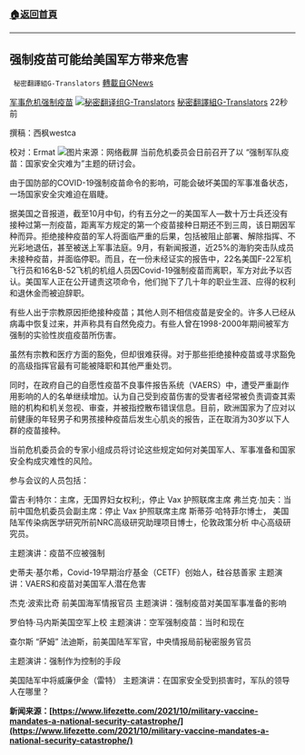 ###  [:house:返回首頁](https://github.com/ourhimalayas/txt)
---


## 强制疫苗可能给美国军方带来危害
` 秘密翻譯組G-Translators` [轉載自GNews](https://gnews.org/zh-hans/1613379/)

[军事危机](https://gnews.org/zh-hans/tag/%e5%86%9b%e4%ba%8b%e5%8d%b1%e6%9c%ba/)[强制疫苗](https://gnews.org/zh-hans/tag/%e5%bc%ba%e5%88%b6%e7%96%ab%e8%8b%97/)
[![秘密翻译组G-Translators](https://assets.gnews.org/wp-content/uploads/ultimatemember/72/profile_photo-190x190.png?1635001708)](https://gnews.org/zh-hans/author/mimifanyizu/)
[秘密翻譯組G-Translators](https://gnews.org/zh-hans/author/mimifanyizu/) 22秒前

撰稿：西枫westca

校对：Ermat
![](https://assets.gnews.org/wp-content/uploads/2021/10/unnamed-13.jpg)图片来源：网络截屏
当前危机委员会日前召开了以 “强制军队疫苗：国家安全灾难为”主题的研讨会。

由于国防部的COVID-19强制疫苗命令的影响，可能会破坏美国的军事准备状态，一场国家安全灾难迫在眉睫。

据美国之音报道，截至10月中旬，约有五分之一的美国军人—数十万士兵还没有接种过第一剂疫苗，距离军方规定的第一个疫苗接种日期还不到三周，该日期因军种而异。拒绝接种疫苗的军人将面临严重的后果，包括被阻止部署、解除指挥、不光彩地退伍，甚至被送上军事法庭。9月，有新闻报道，近25%的海豹突击队成员未接种疫苗，并面临停职。而且，在一份未经证实的报告中，22名美国F-22军机飞行员和16名B-52飞机的机组人员因Covid-19强制疫苗而离职，军方对此予以否认。美国军人正在公开谴责这项命令，他们抛下了几十年的职业生涯、应得的权利和退休金而被迫辞职。

有些人出于宗教原因拒绝接种疫苗；其他人则不相信疫苗是安全的。许多人已经从病毒中恢复过来，并声称具有自然免疫力。有些人曾在1998-2000年期间被军方强制的实验性炭疽疫苗所伤害。

虽然有宗教和医疗方面的豁免，但却很难获得。对于那些拒绝接种疫苗或寻求豁免的高级指挥官最有可能被降职和其他严重处罚。

同时，在政府自己的自愿性疫苗不良事件报告系统（VAERS）中，遭受严重副作用影响的人的名单继续增加。认为自己受到疫苗伤害的受害者经常被负责调查其索赔的机构和机关忽视、审查，并被指控散布错误信息。目前，欧洲国家为了应对以前健康的年轻男子和男孩接种疫苗后发生心肌炎的报告，正在取消为30岁以下人群的疫苗接种。

当前危机委员会的专家小组成员将讨论这些规定如何对美国军人、军事准备和国家安全构成灾难性的风险。

参与会议的人员包括：

雷吉·利特尔：主席，无国界妇女权利;，停止 Vax 护照联席主席
弗兰克·加夫：当前中国危机委员会副主席：停止 Vax 护照联席主席
斯蒂芬·哈特菲尔博士，
美国陆军传染病医学研究所前NRC高级研究助理项目博士，伦敦政策分析
中心高级研究员。

主题演讲：疫苗不应被强制

史蒂夫·基尔希，Covid-19早期治疗基金（CETF）创始人，硅谷慈善家
主题演讲：VAERS和疫苗对美国军人潜在危害

杰克·波索比奇 前美国海军情报官员
主题演讲：强制疫苗对美国军事准备的影响

罗伯特·马内斯美国空军上校
主题演讲：空军强制疫苗：当时和现在

查尔斯 “萨姆” 法迪斯，前美国陆军军官，中央情报局前秘密服务官员

主题演讲：强制作为控制的手段

美国陆军中将威廉伊金（雷特）
主题演讲：在国家安全受到损害时，军队的领导人在哪里？

**新闻来源：[https://www.lifezette.com/2021/10/military-vaccine-mandates-a-national-security-catastrophe/](https://www.lifezette.com/2021/10/military-vaccine-mandates-a-national-security-catastrophe/)**
